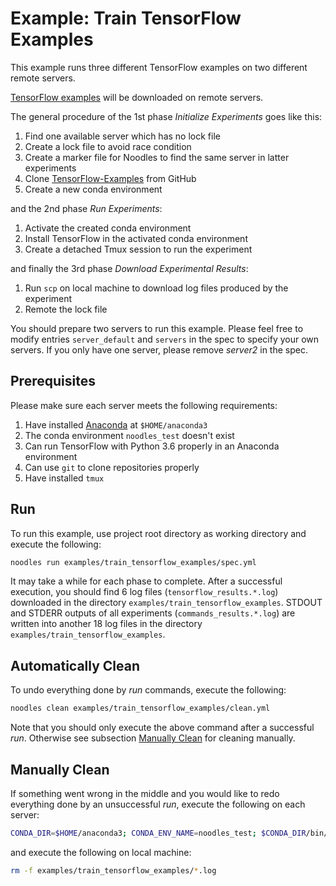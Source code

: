 # Example: Train TensorFlow Examples

This example runs three different TensorFlow examples on two different remote servers.

[TensorFlow examples](https://github.com/aymericdamien/TensorFlow-Examples) will be downloaded on remote servers.

The general procedure of the 1st phase *Initialize Experiments* goes like this:

1. Find one available server which has no lock file
2. Create a lock file to avoid race condition
3. Create a marker file for Noodles to find the same server in latter experiments
4. Clone [TensorFlow-Examples](https://github.com/aymericdamien/TensorFlow-Examples) from GitHub
5. Create a new conda environment

and the 2nd phase *Run Experiments*:

1. Activate the created conda environment
2. Install TensorFlow in the activated conda environment
3. Create a detached Tmux session to run the experiment

and finally the 3rd phase *Download Experimental Results*:

1. Run `scp` on local machine to download log files produced by the experiment
2. Remote the lock file

You should prepare two servers to run this example. Please feel free to modify entries `server_default` and `servers` in the spec to specify your own servers. If you only have one server, please remove *server2* in the spec.

## Prerequisites

Please make sure each server meets the following requirements:

1. Have installed [Anaconda](https://www.anaconda.com/distribution/) at `$HOME/anaconda3`
2. The conda environment `noodles_test` doesn't exist
3. Can run TensorFlow with Python 3.6 properly in an Anaconda environment
4. Can use `git` to clone repositories properly
5. Have installed `tmux`

## Run

To run this example, use project root directory as working directory and execute the following:

```bash
noodles run examples/train_tensorflow_examples/spec.yml
```

It may take a while for each phase to complete. After a successful execution, you should find 6 log files (`tensorflow_results.*.log`) downloaded in the directory `examples/train_tensorflow_examples`. STDOUT and STDERR outputs of all experiments (`commands_results.*.log`) are written into another 18 log files in the directory `examples/train_tensorflow_examples`.

## Automatically Clean

To undo everything done by *run* commands, execute the following:

```bash
noodles clean examples/train_tensorflow_examples/clean.yml
```

Note that you should only execute the above command after a successful *run*. Otherwise see subsection [Manually Clean](#manually-clean) for cleaning manually.

## Manually Clean

If something went wrong in the middle and you would like to redo everything done by an unsuccessful *run*, execute the following on each server:

```bash
CONDA_DIR=$HOME/anaconda3; CONDA_ENV_NAME=noodles_test; $CONDA_DIR/bin/conda remove -y -n $CONDA_ENV_NAME --all; rm -rf ~/TensorFlow-Examples; rm -f ~/tensorflow_results.*.log; rm -f ~/marker_exp*.txt; rm -f ~/noodles.lock
```

and execute the following on local machine:

```bash
rm -f examples/train_tensorflow_examples/*.log
```
